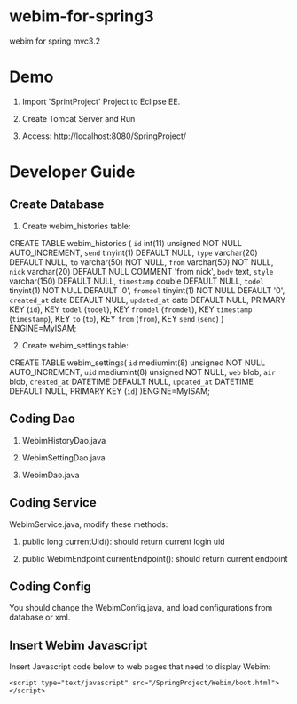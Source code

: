 webim-for-spring3
=================

webim for spring mvc3.2

Demo
====

1. Import 'SprintProject' Project to Eclipse EE.

2. Create Tomcat Server and Run

3. Access: http://localhost:8080/SpringProject/

Developer Guide
===============

Create Database
---------------

1. Create webim_histories table:

 CREATE TABLE webim_histories (
	    `id` int(11) unsigned NOT NULL AUTO_INCREMENT,
	    `send` tinyint(1) DEFAULT NULL,
	    `type` varchar(20) DEFAULT NULL,
	    `to` varchar(50) NOT NULL,
	    `from` varchar(50) NOT NULL,
	    `nick` varchar(20) DEFAULT NULL COMMENT 'from nick',
	    `body` text,
	    `style` varchar(150) DEFAULT NULL,
	    `timestamp` double DEFAULT NULL,
	    `todel` tinyint(1) NOT NULL DEFAULT '0',
	    `fromdel` tinyint(1) NOT NULL DEFAULT '0',
	    `created_at` date DEFAULT NULL,
	    `updated_at` date DEFAULT NULL,
	    PRIMARY KEY (`id`),
	    KEY `todel` (`todel`),
	    KEY `fromdel` (`fromdel`),
	    KEY `timestamp` (`timestamp`),
	    KEY `to` (`to`),
	    KEY `from` (`from`),
	    KEY `send` (`send`)
	) ENGINE=MyISAM;

2. Create webim_settings table:

  CREATE TABLE webim_settings(
 	    `id` mediumint(8) unsigned NOT NULL AUTO_INCREMENT,
	    `uid` mediumint(8) unsigned NOT NULL,
	    `web` blob,
	    `air` blob,
	    `created_at` DATETIME DEFAULT NULL,
	    `updated_at` DATETIME DEFAULT NULL,
	    PRIMARY KEY (`id`)
	)ENGINE=MyISAM;

Coding Dao
----------

1. WebimHistoryDao.java

2. WebimSettingDao.java

3. WebimDao.java


Coding Service
--------------

WebimService.java, modify these methods:

1. public long currentUid(): should return current login uid

2. public WebimEndpoint currentEndpoint(): should return current endpoint


Coding Config
-------------

You should change the WebimConfig.java, and load configurations from database or xml.

Insert Webim Javascript
-----------------------

Insert Javascript code below to web pages that need to display Webim:

	<script type="text/javascript" src="/SpringProject/Webim/boot.html"></script>
